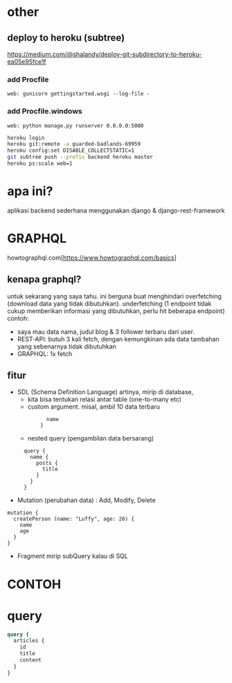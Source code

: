 # other

## deploy to heroku (subtree)

https://medium.com/@shalandy/deploy-git-subdirectory-to-heroku-ea05e95fce1f

### add Procfile

```
web: gunicorn gettingstarted.wsgi --log-file -
```

### add Procfile.windows

```
web: python manage.py runserver 0.0.0.0:5000
```

```bash
heroku login
heroku git:remote -a guarded-badlands-69959
heroku config:set DISABLE_COLLECTSTATIC=1
git subtree push --prefix backend heroku master
heroku ps:scale web=1
```

# apa ini?

aplikasi backend sederhana menggunakan django & django-rest-framework

# GRAPHQL

howtographql.com[https://www.howtographql.com/basics]

## kenapa graphql?

untuk sekarang yang saya tahu. ini berguna buat menghindari overfetching (download data yang tidak dibutuhkan). underfetching (1 endpoint tidak cukup memberikan informasi yang dibutuhkan, perlu hit beberapa endpoint)
contoh:

- saya mau data nama, judul blog & 3 follower terbaru dari user.
- REST-API: butuh 3 kali fetch, dengan kemungkinan ada data tambahan yang sebenarnya tidak dibutuhkan
- GRAPHQL: 1x fetch

## fitur

- SDL (Schema Definition Language)
  artinya, mirip di database,
  - kita bisa tentukan relasi antar table (one-to-many etc)
  - custom argument. misal, ambil 10 data terbaru
    ```query(last 10) {
          name
        }
    ```
  - nested query (pengambilan data bersarang)
  ```
    query {
      name {
        posts {
          title
        }
      }
    }
  ```
- Mutation (perubahan data) : Add, Modify, Delete

```
mutation {
  createPerson (name: "Luffy", age: 26) {
    name
    age
  }
}
```

- Fragment
  mirip subQuery kalau di SQL

# CONTOH

# query

```graphql
query {
  articles {
    id
    title
    content
  }
}
```
